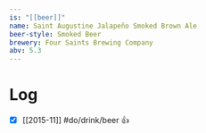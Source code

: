 ```yaml
---
is: "[[beer]]"
name: Saint Augustine Jalapeño Smoked Brown Ale
beer-style: Smoked Beer
brewery: Four Saints Brewing Company
abv: 5.3
---
```

# Log
- [x] [[2015-11]] #do/drink/beer 👍
